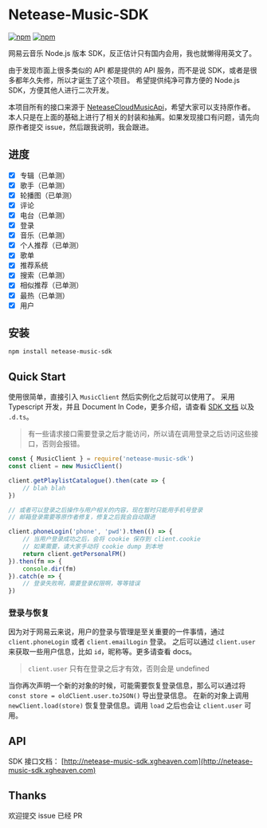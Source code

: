 # Netease-Music-SDK

[![npm](https://img.shields.io/npm/v/netease-music-sdk.svg?style=flat-square)](https://github.com/XGHeaven/netease-music-sdk)
[![npm](https://img.shields.io/npm/dw/netease-music-sdk.svg?style=flat-square)](https://www.npmjs.com/package/netease-music-sdk)

网易云音乐 Node.js 版本 SDK，反正估计只有国内会用，我也就懒得用英文了。

由于发现市面上很多类似的 API 都是提供的 API 服务，而不是说 SDK，或者是很多都年久失修，所以才诞生了这个项目。
希望提供纯净可靠方便的 Node.js SDK，方便其他人进行二次开发。

本项目所有的接口来源于 [NeteaseCloudMusicApi](https://github.com/Binaryify/NeteaseCloudMusicApi)，希望大家可以支持原作者。
本人只是在上面的基础上进行了相关的封装和抽离。如果发现接口有问题，请先向原作者提交 issue，然后跟我说明，我会跟进。

## 进度

- [x] 专辑（已单测）
- [x] 歌手（已单测）
- [x] 轮播图（已单测）
- [x] 评论
- [x] 电台（已单测）
- [x] 登录
- [x] 音乐（已单测）
- [x] 个人推荐（已单测）
- [x] 歌单
- [x] 推荐系统
- [x] 搜索（已单测）
- [x] 相似推荐（已单测）
- [x] 最热（已单测）
- [x] 用户

## 安装

```bash
npm install netease-music-sdk
```

## Quick Start

使用很简单，直接引入 `MusicClient` 然后实例化之后就可以使用了。
采用 Typescript 开发，并且 Document In Code，更多介绍，请查看 [SDK 文档](#API) 以及 `.d.ts`。

> 有一些请求接口需要登录之后才能访问，所以请在调用登录之后访问这些接口，否则会报错。

```typescript
const { MusicClient } = require('netease-music-sdk')
const client = new MusicClient()

client.getPlaylistCatalogue().then(cate => {
    // blah blah
})

// 或者可以登录之后操作与用户相关的内容，现在暂时只能用手机号登录
// 邮箱登录需要等原作者修复，修复之后我会自动跟进

client.phoneLogin('phone', 'pwd').then(() => {
    // 当用户登录成功之后，会将 cookie 保存到 client.cookie
    // 如果需要，请大家手动将 cookie dump 到本地
    return client.getPersonalFM()
}).then(fm => {
    console.dir(fm)
}).catch(e => {
    // 登录失败啊，需要登录权限啊，等等错误
})
```

### 登录与恢复

因为对于网易云来说，用户的登录与管理是至关重要的一件事情，通过 `client.phoneLogin` 或者 `client.emailLogin` 登录。
之后可以通过 `client.user` 来获取一些用户信息，比如 `id`，昵称等。更多请查看 docs。

> `client.user` 只有在登录之后才有效，否则会是 undefined

当你再次声明一个新的对象的时候，可能需要恢复登录信息，那么可以通过将 `const store = oldClient.user.toJSON()` 导出登录信息。
在新的对象上调用 `newClient.load(store)` 恢复登录信息。调用 `load` 之后也会让 `client.user` 可用。

## API

SDK 接口文档： [http://netease-music-sdk.xgheaven.com](http://netease-music-sdk.xgheaven.com)

## Thanks

欢迎提交 issue 已经 PR
